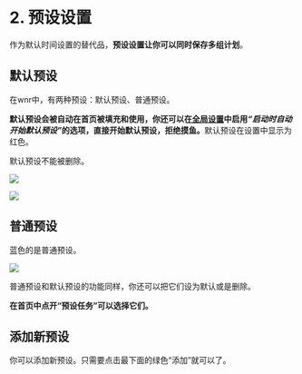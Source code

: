# 2. 预设设置

作为默认时间设置的替代品，**预设设置让你可以同时保存多组计划**。

## 默认预设

在wnr中，有两种预设：默认预设、普通预设。

<b>默认预设会被自动在首页被填充和使用，你还可以在<a href="./3-global-settings.html">全局设置</a>中启用<i>“启动时自动开始默认预设”</i>的选项，直接开始默认预设，拒绝摸鱼。</b>默认预设在设置中显示为红色。

默认预设不能被删除。

<img src="https://i.loli.net/2020/02/14/Ay8zHCbcNLUwDeE.png"/><br />

<img src="https://i.loli.net/2020/02/14/ms2xrJelhU7tQYZ.png"/><br />

## 普通预设

蓝色的是普通预设。

<img src="https://i.loli.net/2020/02/14/FmONWf8Xe97dazx.png"/><br />

普通预设和默认预设的功能同样，你还可以把它们设为默认或是删除。

**在首页中点开“预设任务”可以选择它们。**

## 添加新预设

你可以添加新预设。只需要点击最下面的绿色“添加”就可以了。
